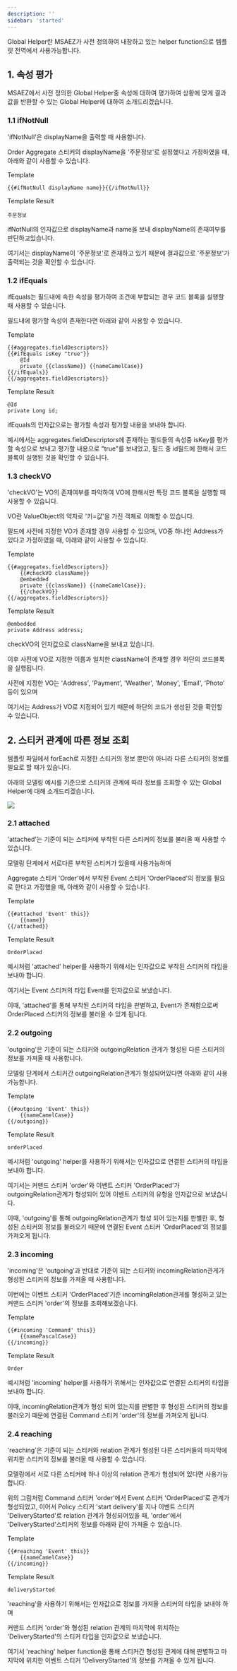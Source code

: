 ```yaml
---
description: ''
sidebar: 'started'
---
```

Global Helper란 MSAEZ가 사전 정의하여 내장하고 있는 helper function으로 템플릿 전역에서 사용가능합니다.

## 1. 속성 평가

MSAEZ에서 사전 정의한 Global Helper중 속성에 대하여 평가하여 상황에 맞게 결과값을 반환할 수 있는 Global Helper에 대하여 소개드리겠습니다.

### 1.1 ifNotNull

'ifNotNull'은  displayName을 출력할 때 사용합니다.

Order Aggregate 스티커의 displayName을 '주문정보'로 설정했다고 가정하였을 때, 아래와 같이 사용할 수 있습니다.

Template
```
{{#ifNotNull displayName name}}{{/ifNotNull}}
```
Template Result
```
주문정보
```

ifNotNull의 인자값으로 displayName과 name을 보내 displayName의 존재여부를 판단하고있습니다.

여기서는 displayName이 '주문정보'로 존재하고 있기 때문에 결과값으로 '주문정보'가 출력되는 것을 확인할 수 있습니다.

### 1.2 ifEquals

ifEquals는 필드내에 속한 속성을 평가하여 조건에 부합되는 경우 코드 블록을 실행할 때 사용할 수 있습니다.

필드내에 평가할 속성이 존재한다면 아래와 같이 사용할 수 있습니다.

Template
```
{{#aggregates.fieldDescriptors}}
{{#ifEquals isKey "true"}}
    @Id
    private {{className}} {{nameCamelCase}}
{{/ifEquals}}
{{/aggregates.fieldDescriptors}}

```
Template Result
```
@Id
private Long id;
```
ifEquals의 인자값으로는 평가할 속성과 평가할 내용을 보내야 합니다.

예시에서는 aggregates.fieldDescriptors에 존재하는 필드들의 속성중 isKey를 평가할 속성으로 보내고 평가할 내용으로 "true"를 보내었고, 필드 중 id필드에 한해서 코드블록이 실행된 것을 확인할 수 있습니다.

### 1.3 checkVO

'checkVO'는 VO의 존재여부를 파악하여 VO에 한해서만 특정 코드 블록을 실행할 때 사용할 수 있습니다.

VO란 ValueObject의 약자로 '키=값'을 가진 객체로 이해할 수 있습니다.

필드에 사전에 지정한 VO가 존재할 경우 사용할 수 있으며, VO중 하나인 Address가 있다고 가정하였을 때, 아래와 같이 사용할 수 있습니다.

Template
```
{{#aggregates.fieldDescriptors}}
    {{#checkVO className}}
    @embedded
    private {{className}} {{nameCamelCase}};
    {{/checkVO}}
{{/aggregates.fieldDescriptors}}
```
Template Result
```
@embedded
private Address address;
```
checkVO의 인자값으로 className을 보내고 있습니다.

이후 사전에 VO로 지정한 이름과 일치한 className이 존재할 경우 하단의 코드블록을 실행됩니다.

사전에 지정한 VO는 'Address', 'Payment', 'Weather', 'Money', 'Email', 'Photo' 등이 있으며

여기서는 Address가 VO로 지정되어 있기 때문에 하단의 코드가 생성된 것을 확인할 수 있습니다.

## 2. 스티커 관계에 따른 정보 조회

템플릿 파일에서 forEach로 지정한 스티커의 정보 뿐만이 아니라 다른 스티커의 정보를 필요로 할 때가 있습니다. 

아래의 모델링 예시를 기준으로 스티커의 관계에 따라 정보를 조회할 수 있는 Global Helper에 대해 소개드리겠습니다.

![](https://github.com/msa-ez/platform/assets/123912988/274407a9-f06d-4d39-ae37-76fce4a39a5b)

### 2.1 attached
'attached'는 기준이 되는 스티커에 부착된 다른 스티커의 정보를 불러올 때 사용할 수 있습니다.

모델링 단계에서 서로다른 부착된 스티커가 있을때 사용가능하며

Aggregate 스티커 'Order'에서 부착된 Event 스티커 'OrderPlaced'의 정보를 필요로 한다고 가정했을 때, 아래와 같이 사용할 수 있습니다.

Template
```
{{#attached 'Event' this}}
    {{name}}
{{/attached}}
```

Template Result
```
OrderPlaced 
```

예시처럼 'attached' helper를 사용하기 위해서는 인자값으로 부착된 스티커의 타입을 보내야 합니다.

여기서는 Event 스티커의 타입 Event를 인자값으로 보냈습니다.

이때, 'attached'를 통해 부착된 스티커의 타입을 판별하고, Event가 존재함으로써 OrderPlaced 스티커의 정보를 불러올 수 있게 됩니다.

### 2.2 outgoing

'outgoing'은 기준이 되는 스티커와 outgoingRelation 관게가 형성된 다른 스티커의 정보를 가져올 때 사용합니다.

모델링 단계에서 스티커간 outgoingRelation관계가 형성되어있다면 아래와 같이 사용가능합니다.

Template
```
{{#outgoing 'Event' this}}
    {{nameCamelCase}}
{{/outgoing}}
```

Template Result
```
orderPlaced
```

예시처럼 'outgoing' helper를 사용하기 위해서는 인자값으로 연결된 스티커의 타입을 보내야 합니다.

여기서는 커맨드 스티커 'order'와 이벤트 스티커 'OrderPlaced'가 outgoingRelation관계가 형성되어 있어 이벤트 스티커의 유형을 인자값으로 보냈습니다.

이때, 'outgoing'를 통해 outgoingRelation관계가 형성 되어 있는지를 판별한 후, 형성된 스티커의 정보를 불러오기 때문에 연결된 Event 스티커 'OrderPlaced'의 정보를 가져오게 됩니다.

### 2.3 incoming
'incoming'은 'outgoing'과 반대로 기준이 되는 스티커와 incomingRelation관게가 형성된 스티커의 정보를 가져올 때 사용합니다.

이번에는 이벤트 스티커 'OrderPlaced'기준 incomingRelation관게를 형성하고 있는 커맨드 스티커 'order'의 정보를 조회해보겠습니다.

Template
```
{{#incoming 'Command' this}}
    {{namePascalCase}}
{{/incoming}}
```

Template Result
```
Order
```

예시처럼 'incoming' helper를 사용하기 위해서는 인자값으로 연결된 스티커의 타입을 보내야 합니다.

이때, incomingRelation관계가 형성 되어 있는지를 판별한 후 형성된 스티커의 정보를 불러오기 때문에 연결된 Command 스티커 'order'의 정보를 가져오게 됩니다.

### 2.4 reaching

'reaching'은 기준이 되는 스티커와 relation 관계가 형성된 다른 스티커들의 마지막에 위치한 스티커의 정보를 불러올 때 사용할 수 있습니다.

모델링에서 서로 다른 스티커에 하나 이상의 relation 관계가 형성되어 있다면 사용가능합니다.

위의 그림처럼 Command 스티커 'order'에서 Event 스티커 'OrderPlaced'로 관계가 형성되었고, 이어서 Policy 스티커 'start delivery'를 지나 이벤트 스티커 'DeliveryStarted'로 relation 관계가 형성되어있을 때, 'order'에서 'DeliveryStarted'스티커의 정보를 아래와 같이 가져올 수 있습니다. 

Template
```
{{#reaching 'Event' this}}
    {{nameCamelCase}}
{{/incoming}}
```

Template Result
```
deliveryStarted
```
'reaching'을 사용하기 위해서는 인자값으로 정보를 가져올 스티커의 타입을 보내야 하며

커맨드 스티커 'order'와 형성된 relation 관계의 마지막에 위치하는 'DeliveryStarted'의 스티커 타입을 인자값으로 보냈습니다. 

여기서 'reaching' helper function을 통해 스티커간 형성된 관계에 대해 판별하고 마지막에 위치한 이벤트 스티커 'DeliveryStarted'의 정보를 가져올 수 있게 됩니다.